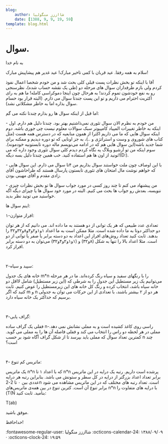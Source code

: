 ```yaml
---
blog:
    author: شااززز منگولیا
    date: [1388, 9, 9, 19, 59]
template: blog.html
---
```

# سوال.

<div class="cnt">
<p>به نام خدا</p>
<p>سلام به همه رفقا. عید قربان با کمی تاخیر مبارک! عید غدیر هم پیشاپیش مبارک!</p>
<p>آقا با اینکه تو بخش نظرات پست قبلی کلی بحث شد و من خودم شخصا اعمال نفوذ کردم ولی بازم طرفداران سوال های مرحله دو (طی یک نقشه حساب شده)، نظرسنجی رو به نفع خودشون تموم کردند! به هرحال چون اینجا دموکراسی کامله! ما هم به رای اکثریت احترام می ذاریم و تو این پست جندتا سوال می ذارم. (البته قرار بود حسام سوال بذاره اما به خاطر مشکلاتی نشد).</p>
<p>اما قبل از اینکه سوال ها رو بذارم چندتا نکته می گم:</p>
<p>- من خودم به نظرم الان سوال تئوری نمی‌ذاشتیم بهتر بود. چندتا دلیل هم دارم. اول اینکه به خاطر تغییرات المپیاد کامپیوتر سبک سوالات معلوم نیست چی جوری باشه. دوم اینکه سوال هایی که ما می ذاریم اکثرا از همون منابعیه که در دسترس همه هست (مثل کتاب های شوروی و وست و استراتژی و ..)، به جز اونایی که تو دوره دیدیم و ممکنه برای شما جدید باشه(این سوال هایی هم که در ادامه می‌نویسم ماله دوره تابستونیه خودمونه). سوم اینکه من تو آرشیو وبلاگ یه نگاه کردم دیدم کلی سوال تئوری وجود داره که می تونید از اون ها هم استفاده کنید. خب همین چندتا دلیل بسه دیگه!(D:).</p>
<p>- با این اوصاف چون ملت خواستند سوال بذاریم من ۴تا سوال می ذارم. این سوال هایی که خواهم نوشت مال امتحان های تئوری تابستون پارسال هستند که طراحاشون آقای زادی مقدم و آقای مهینی بودن.</p>
<p>- من پیشنهاد می کنم تا چند روز کسی در مورد جواب سوال ها تو بخش نظرات چیزی ننویسه، بعدش رو جواب ها بحث می کنیم. البته در مورد خود سوال ها یا چیزای دیگه اگه خواستید می تونید نظر بدید.</p>
<p>اینم سوال ها:</p>
<p>۱-افراز متوازن:</p>
<p>تعدادی عدد طبیعی که هر یک توانی از دو هستند به ما داده اند. می دانیم که از هر توان دو حداکثر دوتا به ما داده شده است. مثلا ممکن است به ما اعداد ۱و۱و۲و۴و۸و۳۲و۳۲ را بدهند. ثابت کنید تعداد روش‌های افراز این اعداد به دو دسته برابر یا صفر یا توانی از دو است. مثلا اعداد بالا را تنها به شکل (۸و۳۲) و (۱و۱و۲و۴و۳۲) می‌توان به دو دسته برابر افراز کرد.</p>
<p><br/></p>
<p>۲-سپید و سیاه:</p>
<p>خانه های یک جدول m*n را با رنگهای سفید و سیاه رنگ کرده‌اند. ما در هر مرحله می‌توانیم یک زیر مستطیل این جدول را به شرطی که (این زیر مستطیل) شامل لااقل دو خانه سیاه باشد، انتخاب کرده و رنگ کل خانه های این زیرمستطیل را عوض کنیم. ثابت کنید که اگر m و n هر دو از ۲ بیشتر باشند، با تعدادی از این حرکات می توان به جدولی برسیم که حداکثر یک خانه سیاه دارد.</p>
<p><br/></p>
<p>۳-گراف یابی:</p>
<p>ففلی یک گراف ساده n-راسی روی کاغذ کشیده است و به مملی نشانش نمی دهد. مملی در هر لحظه دو راس را انتخاب می کند و ففلی فاصله آن ها را به مملی می گوید. کمترین تعداد سوال که مملی باید بپرسد تا از شکل گراف آگاه شود بر حسب n چند است؟</p>
<p><br/></p>
<p>۴- ماتریس کم تنوع:</p>
<p>یک ماتریس n*n که با اعداد ۱ تا n*n پرشده است داریم. رتبه یک درایه در این ماتریس برابر تعداد اعداد بزرگتر از درایه در کل سطر و ستونش می باشد. بنابراین رتبه هر درایه عددی بین ۰ تا 2-2n است. تعداد رتبه های مختلف که در این ماتریس مشاهده می شود برابر تنوع آن است. کترین تنوع در بین همه‌ی ماتریس‌های n*n با درایه های متفاوت را (T(N بنامید. ثابت کنید:</p>
<p>T(ab) </p>
<p>موفق باشید.</p>
<p>خداحافظ!</p>
<p></p>
</div>

<div class="blog-info" markdown>
<span class="blog-author">
:fontawesome-regular-user: شااززز منگولیا
</span>
<span class="blog-date">
:octicons-calendar-24: ۱۳۸۸/۰۹/۰۹ · :octicons-clock-24: ۱۹:۵۹
</span>
</div>

